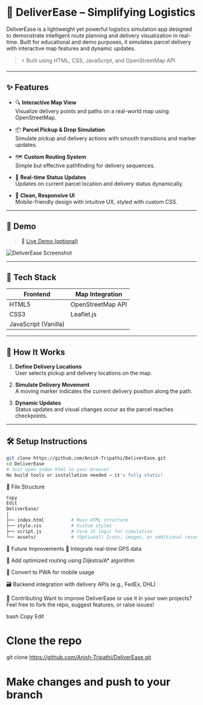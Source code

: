 # 🚚 DeliverEase – Simplifying Logistics

DeliverEase is a lightweight yet powerful logistics simulation app designed to demonstrate intelligent route planning and delivery visualization in real-time. Built for educational and demo purposes, it simulates parcel delivery with interactive map features and dynamic updates.

> ⚡ Built using HTML, CSS, JavaScript, and OpenStreetMap API

---

## ✨ Features

- 🔍 **Interactive Map View**  
  Visualize delivery points and paths on a real-world map using OpenStreetMap.

- 📦 **Parcel Pickup & Drop Simulation**  
  Simulate pickup and delivery actions with smooth transitions and marker updates.

- 🗺️ **Custom Routing System**  
  Simple but effective pathfinding for delivery sequences.

- 🎯 **Real-time Status Updates**  
  Updates on current parcel location and delivery status dynamically.

- 🎨 **Clean, Responsive UI**  
  Mobile-friendly design with intuitive UX, styled with custom CSS.

---

## 📸 Demo

> 🔗 [Live Demo (optional)](https://your-live-link.com)

![DeliverEase Screenshot](https://your-screenshot-url.com)

---

## 🚀 Tech Stack

| Frontend  | Map Integration      |
|-----------|----------------------|
| HTML5     | OpenStreetMap API    |
| CSS3      | Leaflet.js           |
| JavaScript (Vanilla) |           |

---

## 🧠 How It Works

1. **Define Delivery Locations**  
   User selects pickup and delivery locations on the map.

2. **Simulate Delivery Movement**  
   A moving marker indicates the current delivery position along the path.

3. **Dynamic Updates**  
   Status updates and visual changes occur as the parcel reaches checkpoints.

---

## 🛠️ Setup Instructions

```bash
git clone https://github.com/Anish-Tripathi/DeliverEase.git
cd DeliverEase
# Just open index.html in your browser
No build tools or installation needed – it's fully static!
```

🧩 File Structure
```bash
Copy
Edit
DeliverEase/
│
├── index.html          # Main HTML structure
├── style.css           # Custom styles
├── script.js           # Core JS logic for simulation
└── assets/             # (Optional) Icons, images, or additional resources

```
🔮 Future Improvements
🚗 Integrate real-time GPS data

🧭 Add optimized routing using Dijkstra/A* algorithm

📱 Convert to PWA for mobile usage

🗃️ Backend integration with delivery APIs (e.g., FedEx, DHL)

🤝 Contributing
Want to improve DeliverEase or use it in your own projects?
Feel free to fork the repo, suggest features, or raise issues!

bash
Copy
Edit
# Clone the repo
git clone https://github.com/Anish-Tripathi/DeliverEase.git

# Make changes and push to your branch
